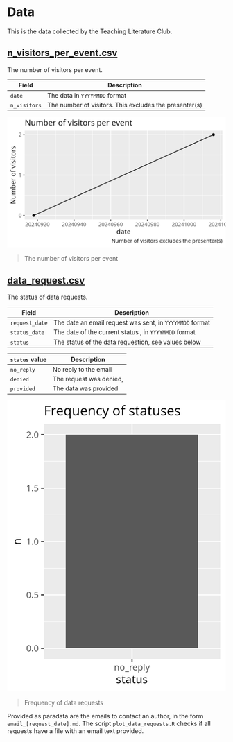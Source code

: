 # Data

This is the data collected by the Teaching Literature Club.

## [n_visitors_per_event.csv](n_visitors_per_event.csv)

The number of visitors per event.

Field       |Description
------------|------------------------------------------------------
`date`      |The data in `YYYYMMDD` format
`n_visitors`|The number of visitors. This excludes the presenter(s)

![The number of visitors per event](n_visitors_per_event.png)

> The number of visitors per event

## [data_request.csv](data_request.csv)

The status of data requests.

Field         |Description
--------------|------------------------------------------------------
`request_date`|The date an email request was sent, in `YYYYMMDD` format
`status_date` |The date of the current status , in `YYYYMMDD` format
`status`      |The status of the data requestion, see values below

`status` value      |Description
--------------------|------------------------------------------------------
`no_reply`          |No reply to the email
`denied`            |The request was denied,
`provided`          |The data was provided

![Frequency of data requests](data_request_status_frequency.png)

> Frequency of data requests

Provided as paradata are the emails to contact an author,
in the form `email_[request_date].md`. The script `plot_data_requests.R`
checks if all requests have a file with an email text provided.
